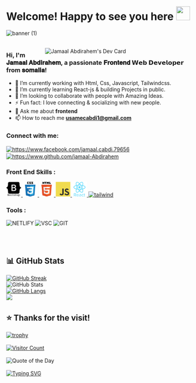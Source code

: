 # Welcome! Happy to see you here <img src="https://raw.githubusercontent.com/jamaal-Abdirahem/Ayush-Kanduri/master/wave.gif" width="37px" height="37px" />

<!-- <img src="https://media.giphy.com/media/xUPGGDNsLvqsBOhuU0/giphy.gif" width="280px" height="200px" /> -->

![banner (1)](https://user-images.githubusercontent.com/76626529/185743060-d78e7a84-2079-4e45-a634-a0215431e921.png)
<br />
<br />


<a href="https://app.daily.dev/jamaalAbdirahem"><img src="https://api.daily.dev/devcards/e700830eca484f5c989853f8a3a5133d.png?r=ktu" width="400" alt="Jamaal Abdirahem's Dev Card" align="right"/>
</a>

### Hi, I'm 𝐉𝐚𝐦𝐚𝐚𝐥 𝐀𝐛𝐝𝐢𝐫𝐚𝐡𝐞𝐦, a passionate 𝐅𝐫𝐨𝐧𝐭𝐞𝐧𝐝 𝗪𝗲𝗯 𝗗𝗲𝘃𝗲𝗹𝗼𝗽𝗲𝗿 from 𝐬𝐨𝐦𝐚𝐥𝐢𝐚!
- 🔭 I’m currently working with Html, Css, Javascript, Tailwindcss.
- 🌱 I’m currently learning React-js & building Projects in public.
- 👯 I’m looking to collaborate with people with Amazing Ideas.
- ⚡ Fun fact: I love connecting & socializing with new people.
- 💬 Ask me about **frontend**
- 📫 How to reach me **usamecabdi1@gmail.com**

<h3 align="left">Connect with me:</h3>
<p align="left">

<a href="https://fb.com/https://www.facebook.com/jamaal.cabdi.79656" target="blank"><img align="center" src="https://raw.githubusercontent.com/rahuldkjain/github-profile-readme-generator/master/src/images/icons/Social/facebook.svg" alt="https://www.facebook.com/jamaal.cabdi.79656" height="30" width="40" /></a>
<a href="https://gh.com/https://www.facebook.com/jamaal-Abdirahem" target="blank"><img align="center" src="https://raw.githubusercontent.com/rahuldkjain/github-profile-readme-generator/master/src/images/icons/Social/github.svg" alt="https://www.github.com/jamaal-Abdirahem" height="30" width="40" /></a>
</p>

### Front End Skills :
<!--[JAVASCRIPT](https://img.shields.io/badge/JavaScript-323330?style=for-the-badge&logo=javascript&logoColor=F7DF1E)
![HTML5](https://img.shields.io/badge/HTML5-E34F26?style=for-the-badge&logo=html5&logoColor=white)
![CSS3](https://img.shields.io/badge/CSS3-1572B6?style=for-the-badge&logo=css3&logoColor=white)
![SASS](https://img.shields.io/badge/Sass-CC6699?style=for-the-badge&logo=sass&logoColor=white)
![BOOTSTRAP](https://img.shields.io/badge/Bootstrap-563D7C?style=for-the-badge&logo=bootstrap&logoColor=white)
![REACT](https://img.shields.io/badge/React-20232A?style=for-the-badge&logo=react&logoColor=61DAFB)
<h3 align="left">Languages and Tools:</h3> -->
<p align="left"> <a href="https://getbootstrap.com" target="_blank" rel="noreferrer"> <img src="https://raw.githubusercontent.com/devicons/devicon/master/icons/bootstrap/bootstrap-plain-wordmark.svg" alt="bootstrap" width="40" height="40"/> </a> <a href="https://www.w3schools.com/css/" target="_blank" rel="noreferrer"> <img src="https://raw.githubusercontent.com/devicons/devicon/master/icons/css3/css3-original-wordmark.svg" alt="css3" width="40" height="40"/> </a> <a href="https://www.w3.org/html/" target="_blank" rel="noreferrer"> <img src="https://raw.githubusercontent.com/devicons/devicon/master/icons/html5/html5-original-wordmark.svg" alt="html5" width="40" height="40"/> </a> <a href="https://developer.mozilla.org/en-US/docs/Web/JavaScript" target="_blank" rel="noreferrer"> <img src="https://raw.githubusercontent.com/devicons/devicon/master/icons/javascript/javascript-original.svg" alt="javascript" width="40" height="40"/> </a> <a href="https://reactjs.org/" target="_blank" rel="noreferrer"> <img src="https://raw.githubusercontent.com/devicons/devicon/master/icons/react/react-original-wordmark.svg" alt="react" width="40" height="40"/> </a> <a href="https://tailwindcss.com/" target="_blank" rel="noreferrer"> <img src="https://www.vectorlogo.zone/logos/tailwindcss/tailwindcss-icon.svg" alt="tailwind" width="40" height="40"/> </a> </p>

### Tools :
![NETLIFY](https://img.shields.io/badge/Netlify-00C7B7?style=for-the-badge&logo=netlify&logoColor=white)
![VSC](https://img.shields.io/badge/Visual_Studio_Code-0078D4?style=for-the-badge&logo=visual%20studio%20code&logoColor=white)
![GIT](https://img.shields.io/badge/GIT-E44C30?style=for-the-badge&logo=git&logoColor=white)

<br />

<br />

## 📊 GitHub Stats

<p align="left">

[![GitHub Streak](https://github-readme-streak-stats.herokuapp.com?user=Jamaal-Abdirahem&theme=radical&hide_border=true&date_format=M%20j%5B%2C%20Y%5D)](https://git.io/streak-stats)
<br />
![GitHub Stats](https://github-readme-stats.vercel.app/api?username=Jamaal-Abdirahem&theme=radical&show_icons=true&hide_border=true)
<br />
[![GitHub Langs](https://github-readme-stats.vercel.app/api/top-langs/?username=Jamaal-Abdirahem&theme=radical&hide_border=true&layout=compact)](https://github.com/Jamaal-Abdirahem/github-readme-stats)
<br />
<img src="https://activity-graph.herokuapp.com/graph?username=Jamaal-Abdirahem&bg_color=0f2d3d&color=1cadfb&line=1cadfb&point=1cadfb&area=true&hide_border=true">

</p>


## ⭐ Thanks for the visit!

[![trophy](https://github-profile-trophy.vercel.app/?username=Jamaal-Abdirahem&theme=radical)](https://github.com/jamaal-Abdirahem)
<br />
<br />
[![Visitor Count](https://visitcount.itsvg.in/api?id=Jamaal-Abdirahem&icon=0&color=0)](https://visitcount.itsvg.in)
<br />
<br />
![Quote of the Day](https://quotes-github-readme.vercel.app/api?type=horizontal&theme=radical)
<br />
<br /> 
[![Typing SVG](https://readme-typing-svg.herokuapp.com?duration=6000&lines=%E2%80%9CBelieve+in+yourself.%E2%80%9D)](https://git.io/typing-svg)

